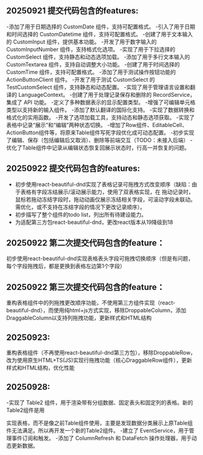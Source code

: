## 20250921 提交代码包含的features:
-添加了用于日期选择的 CustomDate 组件，支持可配置格式。
-引入了用于日期和时间选择的 CustomDatetime 组件，支持可配置格式。
-创建了用于文本输入的 CustomInput 组件，提供基本功能。
-开发了用于数字输入的 CustomInputNumber 组件，支持格式化选项。
-实现了用于下拉选择的 CustomSelect 组件，支持静态和动态选项加载。
-添加了用于多行文本输入的 CustomTextarea 组件，支持自动调整大小功能。
-创建了用于时间选择的 CustomTime 组件，支持可配置格式。
-添加了用于测试操作按钮功能的 ActionButtonClient 组件。
-开发了用于测试 CustomSelect 的 TestCustomSelect 组件，支持静态和动态配置。
-实现了用于管理语言设置和翻译的 LanguageContext。
-创建了用于处理记录保存和删除的 RecordService，集成了 API 功能。
-定义了多种数据表示的显示配置类型。
-增强了可编辑单元格类型以支持新的输入组件。
-添加了默认翻译的国际化支持。
-实现了数据转换和格式化的实用函数。
-开发了选项加载工具，支持动态和静态选项获取。
-实现了表格中记录“展示”和“编辑”两种状态切换。
-增加了Row组件、EditableCell、ActionButton组件等，将原来Table组件写死字段优化成可动态配置。
-初步实现了编辑、保存（包括编辑后又取消）、删除等前端交互（TODO：未接入后端）
-优化了Table组件中记录从编辑状态恢复回展示状态时，行高一并恢复的问题。

## 20250922 提交代码包含的features:
- 初步使用react-beautiful-dnd实现了表格记录可拖拽方式改变顺序（缺陷：由于表格有字段冻结展示/滚动展示能力，使用了双表格实现，在 拖动记录时，鼠标若拖动冻结字段时，拖动动画仅展示冻结相关字段，可滚动字段未联动。需优化，或不支持在冻结字段的情况下更改记录顺序）。
- 初步描写了整个组件的todo list，列出所有待建设能力。
- 为适配第三方包react-beautiful-dnd，更改react版本从19降级到18

## 20250922 第二次提交代码包含的feature：
初步使用react-beautiful-dnd实现表格表头字段可拖拽切换顺序（但是有问题，每个字段拖拽后，都是更换到表格左边第1个字段）

## 20250922 第三次提交代码包含的feature：
重构表格组件中的列拖拽更改顺序功能，不使用第三方组件实现（react-beautiful-dnd），而使用纯html+js方式实现，移除DroppableColumn，添加DraggableColumn以支持列拖拽功能，更新样式和HTML结构

## 20250923:
重构表格组件（不再使用react-beautiful-dnd第三方包），移除DroppableRow，改为使用原生HTML+TS(JS)实现行拖拽功能（核心DraggableRow组件），更新样式和HTML结构，优化性能

## 20250928:
-实现了 Table2 组件，用于渲染带有分组数据、固定表头和固定列的表格。新的Table2组件是用<div>实现表格，而不是像之前Table组件使用<table>，主要是发现数据分类展示上原Table组件无法满足。所以再开发一个新的Table2组件。
-建立了 EventService，用于管理事件订阅和触发。
-添加了 ColumnRefresh 和 DataFetch 操作处理器，用于动态更新数据。